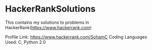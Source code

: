 HackerRankSolutions
===================

This contains my solutions to problems in HackerRank(https://www.hackerrank.com)

Profile Link: https://www.hackerrank.com/SohamC
Coding Languages Used: C, Python 2.0
